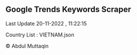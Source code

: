 

## Google Trends Keywords Scraper 
 
Last Update 20-11-2022 , 11:22:15

Country List :
VIETNAM.json



© Abdul Muttaqin 
